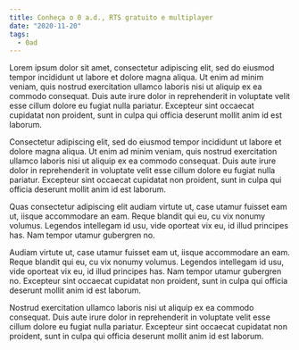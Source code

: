 ```yaml
---
title: Conheça o 0 a.d., RTS gratuito e multiplayer
date: "2020-11-20"
tags:
  - 0ad
---
```


Lorem ipsum dolor sit amet, consectetur adipiscing elit, sed do eiusmod tempor incididunt ut labore et dolore magna aliqua. Ut enim ad minim veniam, quis nostrud exercitation ullamco laboris nisi ut aliquip ex ea commodo consequat. Duis aute irure dolor in reprehenderit in voluptate velit esse cillum dolore eu fugiat nulla pariatur. Excepteur sint occaecat cupidatat non proident, sunt in culpa qui officia deserunt mollit anim id est laborum.

Consectetur adipiscing elit, sed do eiusmod tempor incididunt ut labore et dolore magna aliqua. Ut enim ad minim veniam, quis nostrud exercitation ullamco laboris nisi ut aliquip ex ea commodo consequat. Duis aute irure dolor in reprehenderit in voluptate velit esse cillum dolore eu fugiat nulla pariatur. Excepteur sint occaecat cupidatat non proident, sunt in culpa qui officia deserunt mollit anim id est laborum.

Quas consectetur adipiscing elit audiam virtute ut, case utamur fuisset eam ut, iisque accommodare an eam. Reque blandit qui eu, cu vix nonumy volumus. Legendos intellegam id usu, vide oporteat vix eu, id illud principes has. Nam tempor utamur gubergren no.

Audiam virtute ut, case utamur fuisset eam ut, iisque accommodare an eam. Reque blandit qui eu, cu vix nonumy volumus. Legendos intellegam id usu, vide oporteat vix eu, id illud principes has. Nam tempor utamur gubergren no. Excepteur sint occaecat cupidatat non proident, sunt in culpa qui officia deserunt mollit anim id est laborum.

Nostrud exercitation ullamco laboris nisi ut aliquip ex ea commodo consequat. Duis aute irure dolor in reprehenderit in voluptate velit esse cillum dolore eu fugiat nulla pariatur. Excepteur sint occaecat cupidatat non proident, sunt in culpa qui officia deserunt mollit anim id est laborum.
